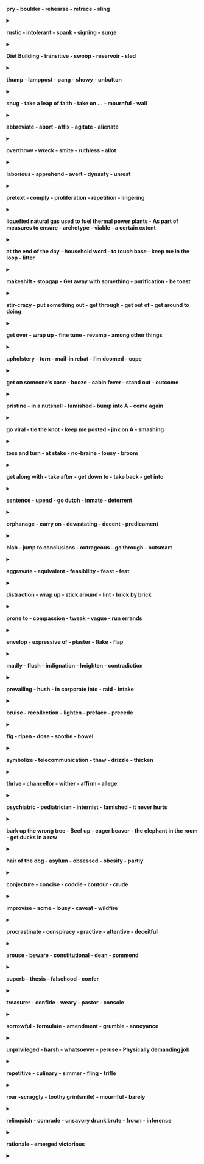 
**pry - boulder - rehearse - retrace - sling**

<details>
<summary></summary>

- ...をてこで動かす/pry ... up - をてこで持ち上げる/pry ... out of ~ - ...を~から苦労して引き出す
- n: 巨石
- ...をけいこする/...を詳しく述べる
- ...を引き返す/...を注意して見直す/...を改装する/...をさかのぼって調べる/retrace one's past - 過去を回想する
- ...を投げる/...を放る
</details>


**rustic - intolerant - spank - signing - surge**

<details>
<summary></summary>

- aj: 田舎の/素朴な - n: 田舎者
- aj: 我慢できない/耐えられない
- (体罰として)...のお尻をピシャリとたたく - n: 平手打ち
- 調印/署名
- iv: (波のように)押し寄せる/打ち寄せる/(感情が)湧き上がる/surge up - (感情が)湧き上がる/ - n: 殺到/電圧変化
</details>

**Diet Building - transitive - swoop - reservoir - sled**

<details>
<summary></summary>

- 国会議事堂
- 自動詞/推移的な
- iv: 急降下する/突然襲いかかる/swoop down - (鳥などが舞い降りて)襲いかかる/n: 不意の襲撃 - The plane made a swoop over the city./飛行機は街の上空を急降下した。
- ため池/貯水池
- そり
</details>


**thump - lamppost - pang - showy - unbutton**

<details>
<summary></summary>

- iv: 激しく当たる/ごつんと当たる/tv: ...を激しくひっぱたく/...をごつんとたたく/n: ごつんという音 - She gave him a mighty thump./彼女は彼にを激しくひっぱたいた
- 街灯柱
- n: 激しい痛み/激痛
- aj: 派手な/けばけばしい/人目を引く
- (衣服の)ボタンを外す/(心のうち)を打ち明ける/unbuttoned my shirt - シャツのボタンを外した
</details>


**snug - take a leap of faith - take on ... - mournful - wail**

<details>
<summary></summary>

- aj: (衣服などが)体にピッタリの/居心地のよい/暖かくて気持ち良い
- (危険を伴うが)...を思い切ってやってみる
- (仕事や責任)を引き受ける/be(be) in charge of
- aj: 悲しげな/死者を悼む
- iv: 泣き叫ぶ/もの悲しい音をだす - ...と泣き叫ぶように言う - / wailed for ... ...のために嘆き悲しんだ
</details>


**abbreviate - abort - affix - agitate - alienate**

<details>
<summary></summary>

- ...を省略する/...を短縮する/be abbreviated to ... ...と省略される
- (計画など)を中止する/(プログラム)の実行を中止する/it: (計画などが)頓挫する/流産する/abort a program - プログラムの処理を中止する
- (切手/荷札など)を貼る/...を添付する/affix a stamp on the envelope - 封筒に切手を貼る
- it: アジる/扇動する/...をかき乱す/...を扇動する/agitate for the construction of a nuclear power plant - 原発建設賛成へと世論をかきたてる
- ...を遠ざける/...を疎外する/alienate one's friends - 友人を遠ざける
</details>


**overthrow - wreck - smite - ruthless - allot**

<details>
<summary></summary>

- 滅ぼす/n: 打倒
- 滅ぼす/n: 大破/没落/荒廃
- ...を滅ぼす/...を打ち倒す
- aj: 情け容赦のない/残酷な/無慈悲な
- ...を割り振る/...を割り当てる/...を分配する
</details>


**laborious - apprehend - avert - dynasty - unrest**

<details>
<summary></summary>

- ...骨の折れる/困難な
- ...を逮捕する/...を捕らえる/...を懸念する - apprehend that/...だと懸念する
- ...を防ぐ/...を避ける/(視線など)をそらす - was narrowly averted/かろうじて...は免れた
- 王朝
- (社会・政治的な)不安/不穏/社会的動揺 - Social unrest spread./社会的動揺が広がった
</details>


**pretext - comply - proliferation - repetition - lingering**

<details>
<summary></summary>

- 口実/名目/言い訳/弁解 - under the pretext of .../...の名目で
- iv: (規則などに)従う/応じる - complay with the safety standard/安全基準に準拠する
- 激増/(核兵器の)拡散
- 繰り返すこと/反復行為 - repetition of your bad behavior. 悪い行いの繰り返し
- iv: (人が)立ち去りかねている/まとわりつく -  lingering power crunch concerns/電力不足の懸念が残る
</details>


**liquefied natural gas used to fuel thermal power plants - As part of measures to ensure - archetype - viable - a certain extent**

<details>
<summary></summary>

- 火力発電の燃料となる液化天然ガス
- ...を確保するための施策の一環として
- 典型例/原型
- aj: (計画などが)実現/実行可能な - a viable alternative/現実的な代案
- ある程度まで - extent: noun/程度
</details>


**at the end of the day - household word - to touch base - keep me in the loop - litter**

<details>
<summary></summary>

- 結局のところ/要するに
- よく知られた言葉
- (問題/課題)などを解決するために短時間の連絡をとる - I will touch base with you next week./来週連絡します
- (プロジェクトの進捗など)を定期的に報告/共有する keep me update
- ...を散らかす - iv: ゴミを散らかす - ゴミ
</details>


**makeshift - stopgap - Get away with something - purification - be toast**

<details>
<summary></summary>

- aj: 間に合わせの/その場しのぎの
- aj: 間に合わせの/一時しのぎの
- (何か間違ったことをした後に罰や批判)を免れる
- 浄化/精製
- 絶望的または非常に困難な状況にある
</details>


**stir-crazy - put something out - get through - get out of - get around to doing**

<details>
<summary></summary>

- aj: 非常に神経質または不安 - feel stir-crazy/動揺する - I'm gonna go stir-crazy if I don't get out of this house./この家から出ないと、気が狂いそうです。
- (火/タバコなど)を消す - turn something off - extinguish
- (試験に)通る/合格する/(困難など)を乗り越える/を通って(目的地に)着く - Studying got me through the entrance exam./勉強したおかげで入試に合格できた - Don't panic. You can get through this./慌てないで。あなたはこれをやり終えることができるから
- (車やバスなどから)降りる - ...から逃げ出す - ...をやめる/避ける/免れる
- ...をするための時間を見つける - I couldn't/didn't get around to it./それをする時間がなかった。
</details>


**get over - wrap up - fine tune - revamp - among other things**

<details>
<summary></summary>

- 乗り越える/克服する/立ち直る - overcom - I can't get over my shock./ショックから立ち直れないんだ
- 要約する/切り上げる
- ...を微調整する - readjust
- ...を大幅に見直す/...を刷新する
- (複数ある中で)とりわけ - I like English, among other things./私はとりわけ英語が好きだ
</details>


**upholstery - torn - mail-in rebat -  I’m doomed - cope**

<details>
<summary></summary>

- 室内装飾品/内装/interior design
- ボロボロ/破れ
- 製品についてくるクーポンを郵送すると、小切手が郵送されてくるシステム
- (絶望的な状況にある時に)終わった/もうダメだ - Oops! I forgot about the quiz today. I’m doomed/しまった！小テストのこと忘れてたよ。ヤバイ！
- ...をうまく対処する
</details>


**get on someone’s case - booze - cabin fever - stand out - outcome**

<details>
<summary></summary>

- 誰かを批判したり、苦労させたりする -  If you don’t get on his case for speeding, he’ll end up causing a serious accident./スピード違反で取り締まらないと、重大な事故を起こすことになる。
- お酒 - booz it up/大酒を飲む
- 長い間閉じこもっていたために苛々したり、退屈してしまったりする感情のこと - People were suffering from cabin fever after not being able to leave their house./人々は家から出られないことによるストレスで苦しんでいた。
- 優れている/周り・ほかとは違う状態(外)にいる - Black paint stands out on a white canvas./白いキャンバスには黒色のペンキが際立ちます
- 結果
</details>


**pristine - in a nutshell - famished - bump into A - come again**

<details>
<summary></summary>

- 手付かずの
- 一言で言えば/簡潔に説明すると - Tell us how you intend to execute all your plans in a nutshell./我々にあなたの計画をどう実行するのか簡潔に説明してください。
- aj: ...に飢えている/すごくお腹が空いている
- Aに偶然出くわす
- もう一度言ってください/whad did you say?
</details>


**go viral - tie the knot - keep me posted - jinx on A - smashing**

<details>
<summary></summary>

- インターネットユーザーの間で急速に広がる
- 結婚する
- 進捗などを都度報告する
- Aに不幸をもたらす
- とても素晴らしい

</details>


**toss and turn - at stake - no-braine - lousy - broom**

<details>
<summary></summary>

- 寝返りを打つ
- 危険に晒されている
- aj: 考えるまでもないこと - This is a no-brainer job./これは簡単な仕事です。
- aj: 気に食わない/面白くない - lousy game/くだらない［出来の悪い］ゲーム
- 箒(ホウキ) - weep a room with a brrm/箒で掃く

</details>


**get along with - take after - get down to - take back - get into**

<details>
<summary></summary>

- ...と仲良くやっていく - get along with students from various countries
- ...に似ている - He takes after his father in so many ways/彼は父親に色々な点で似ている
- ...に本腰を入れる - Let's get down to business/本題に入ろう
- ...を撤回する - He has taken back what he said/彼は自分が言ったことを撤回した
- ...の状態/状況になる - You'll get into trouble/あなたは怒られるでしょう - I got into a situation where I had to pay the fine./罰金を払わなければならない状況に陥りました。

</details>


**sentence - upend - go dutch - inmate - deterrent**

<details>
<summary></summary>

- (...の刑を)(人)に宣告する - be sentenced to death for murder./殺人の罪で死刑を宣告される
- ひっくり返す - The corona virus pandemic has completely upended daily life/日常生活が一変した
- 割り勘にする - I always go dutch when I eat with my friends./私は友達と食事をする時はいつも割り勘です。
- 受刑者
- aj: 阻止する/抑止力の

</details>


**orphanage - carry on - devastating - decent - predicament**

<details>
<summary></summary>

- 孤児院
- ...を続ける - Let's carry on this discussion at some other time./この話は、また別の機会にしましょう。
- aj: 壊滅的な Acid rain has a devastating effect on the forest./酸性雨は、森林に壊滅的な影響を与える。
- aj: 真っ当な - I’ve got a decent job now./今はまともな仕事に就いている．
- 苦境 - Many young people find themselves in this predicament./このような苦境に立たされる若者は少なくありません。

</details>


**blab - jump to conclusions - outrageous - go through - outsmart**

<details>
<summary></summary>

- (秘密など)をうっかりしゃべる,/口走る
- 早とちりする/勘違いする - Let's not jump to conclusions/結論を急ぐのはやめましょう(早合点は禁物)
- とんでもない/法外な - outrageous prices/法外な値段
- 体験する/経験する/全面的に適応する/通り抜ける - We had many trials to go through/私たちには、経験すべき多くの試練があった - You must go through with your plan./その計画をやり通さなければならないです。
- 出し抜く/裏をかく
</details>


**aggravate - equivalent - feasibility - feast - feat**

<details>
<summary></summary>

- 悪化させる/憤慨させる - This drug aggravates the pain/このドラッグは痛みを一層悪化させる - Cigarettes can aggravate the symptoms of a cold.
- 同等のもの - aj: 同等の
- 実現可能性 - The local council called for a feasibility study into the new road scheme./地方議会は、新しい道路計画の実現可能性調査を求めた。
- 祝宴/楽しみ - ...にごちそうになる/...をもてなす
- 偉業/功績 - The new building is a remarkable feat of engineering./新社屋は驚くべき技術的な偉業である。
</details>


**distraction - wrap up - stick around - lint - brick by brick**

<details>
<summary></summary>

- 気が散ること - She worked hard all morning, without distraction./彼女は気を散らすことなく、午前中ずっと一生懸命働いた。 - I don't want any distractions./何にも邪魔されたくない。
- 仕上げる - get through, clear up, finish up
- スタンバイする
- 糸くず/ガーゼ
- 一つ一つ/一歩一歩
</details>


**prone to - compassion - tweak - vague - run errands**

<details>
<summary></summary>

- ...しがちな - given to/disposed to
- 同情/哀れみ
- 微調整/fine-tune
- 漠然とした - unclear/obscure/indistinct/ambiguous
- 用事を済ます -  She made her brother run some little errands for her./彼女は弟にちょっとした用事をさせた。
</details>


**envelop - expressive of - plaster - flake - flap**

<details>
<summary></summary>

- ...を包む/...をくるむ
-  表現する
- かべ土
- 剥がれる / 剥がす
- 折り返し / 旗がはためく
</details>

**madly - flush - indignation - heighten - contradiction**

<details>
<summary></summary>

- 気が狂ったように
- 怒りで顔が赤くなる
- 怒り
-  ...を高める
- 矛盾 / 反対の主張
</details>


**prevailing - hush - in corporate into - raid - intake**

<details>
<summary></summary>

- 広く行き渡った / 支配的な
- 静かにさせる / なだめる
- ...を-に組み込む / 組み合わせる
- 衝撃
- 摂取
</details>


**bruise - recollection - lighten - preface - precede**

<details>
<summary></summary>

- 打撲 / 打ち身
- 思い出 / 回想
- ...を明るくする
- 全文 / 前置き
- ...の前におく / ...に先行する / ...より上である
</details>


**fig - ripen - dose - soothe  - bowel**

<details>
<summary></summary>

- イチジク / 些細な量
- 果物がミノル / 果物が成熟する
- 一回分の服用量
- (痛みなど)を和らげる / 気分を落ち着かせる
- 腸
</details>


**symbolize - telecommunication - thaw - drizzle - thicken**

<details>
<summary></summary>

- ...を象徴する
- 電気通信
- 雪が溶ける / 解凍される / 打ち解ける - The snow started to thaw as the temperature kept up. / 気温が上がるにつれて雪が解け始めました。
- 霧雨(キリサメ)j
- 濃くなる
</details>


**thrive - chancellor - wither - affirm - allege**

<details>
<summary></summary>

- 成功する / 繁栄する / 生きがいにする
- 首相 / 大蔵大臣 / 大臣
- (植物が)しおれる / 色褪せる / 衰える
- ...を主張する / 肯定する - to affirm the conviction / 有罪判決を支持する -  to affirm the judgment / 判決を支持する
- ...を断言する / 主張する
</details>


**psychiatric - pediatrician - internist - famished - it never hurts**

<details>
<summary></summary>

- aj: 精神医学の / 精神科の - mental 
- 小児科医 - baby doctor
- 内科医
- 飢えた
- ...に越したことはない - In business it never hurts to be cautious. / ビジネスでは、慎重になるに越したことはありません。
</details>


**bark up the wrong tree - Beef up - eager beaver - the elephant in the room - get ducks in a row**

<details>
<summary></summary>

- 見当違いですよ
- 強化をする / 戦略の強化
- がん張り - Being an eager beaver, he sometimes is not well - liked by his colleagues. / しかし、その反面、同僚から嫌われることもある。
- その事をあえて話題にしない、見て見ぬふりをする、という状況
- 準備を整える - Let’s get our ducks in a row before the presentation. / プレゼンの前にしっかり準備しよう
</details>


**hair of the dog - asylum - obsessed - obesity - partly**

<details>
<summary></summary>

- むかえ酒 - Hair of the dog didn’t make him feel better. / むかえ酒もダメだったみたいだよ
- 亡命 - refuge - 収容所
- 一途な / 夢中な - preoccupied
- 肥満 - fatness - One effect of overeating may be obesity.食べ過ぎの影響として、肥満が考えられます。
- 部分的に - partly domesticated / partly to foreign markets / partly my fault / 一部国内向け／一部海外向け／一部自分のせい
</details>


**conjecture - concise - coddle - contour - crude**

<details>
<summary></summary>

- 推測 / 推測する 想定する - infer - There has been some conjecture about a possible merger. The rumor raised much conjecture.
- 簡潔な - short
- 甘やかす / ちやほやする - fuss over
- 輪郭 / 等高線 - shape / profile
- 荒削りな / 無作法な - vulgar - The country exports crude oil./その国は原油を輸出しています。
</details>


**improvise - acme - lousy - caveat - wildfire**


<details>
<summary></summary>

- ...を即興で作る/...を間に合わせに - wing it
- (芸術などの)最高の出来栄え - pinnacle / peak
- お粗末な/ひどい - awful / crappy
- (ある行為に対しての)警戒 - ...に警告する  - warning
- 山火事
</details>


**procrastinate - conspiracy - practive - attentive - deceitful**

<details>
<summary></summary>

- (故意に)手間取る / ...を先送りにする - delay / temporize
- 陰謀/共謀
- 事前対策
- 注意深い/気が利く - attentive to someone / 人に気が利く
- 人をだます
</details>


**arouse - beware - constitutional - dean - commend**

<details>
<summary></summary>

- (感情/興味)を呼び起こす - Which situations tend to arouse these emotions in you?/どのような場面で、そのような感情を抱くことが多いですか？
- 注意してください
- aj: 憲法上の/生まれつきの
- 学部長
- ...を褒める/...を推薦する
</details>


**superb - thesis - falsehood - confer**

<details>
<summary></summary>

- aj: 素晴らしい/豪華な
- 論文/学位論文/命題
- 認める/与える/譲歩する
- 何かを偽らせたり偽造する行為/うそ/欺瞞
- 相談する
</details>


**treasurer - confide - weary - pastor - console**

<details>
<summary></summary>

- 会計係
- (秘密など)を打ち明ける - She's nice, but I don't feel I can confide in her.いい人なんだけど、打ち明けられる感じじゃない。
- aj: うんざりさせる/退屈な/疲れた
- 牧師
- 慰め - solace - encourage - hearten
</details>


**sorrowful - formulate - amendment - grumble - annoyance**

<details>
<summary></summary>

- 悲しんでいる
- ...を明確に述べる/...を公式化する
- 修正条項 - revison
- 不平を言う - complain
- 苛立たしさ/迷惑 - vexation
</details>


**unprivileged - harsh - whatsoever - peruse - Physically demanding job**

<details>
<summary></summary>

- aj: 特権のない
- 過酷な - harsh world
- 指定なく/いくつかの/あるいは全ての - at all
- 熟読する - scrutinize
- 肉体的にキツい仕事
</details>


**repetitive - culinary - simmer - fling - trifle**

<details>
<summary></summary>

- しつこい - recurrent
- 料理用の
- 煮る
- ...を投げつける/(勢いよく)身を投じる
- 些細なこと
</details>


**roar -scraggly - toothy grin(smile) - mournful - barely**

<details>
<summary></summary>

- うなる/吠える
- モジャモジャの
- 歯を剥き出した笑い
- 悲しげな
- かろうじて - scarcely - hardly
</details>


**relinquish - comrade - unsavory drunk brute - frown - inference**

<details>
<summary></summary>

- 放棄する - abandon - renounce
- 仲間
- 不愉快な酔っ払いの獣
- 眉をひそめる
- 推論 - assumption / supposition
</details>


**rationale - emerged victorious**

<details>
<summary></summary>

- 根拠 - basis
- 勝利した - He emerged victorious in the elections / Man United emerged victorious over FC Barcelona
</details>


